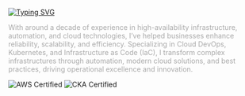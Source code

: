 [![Typing SVG](https://readme-typing-svg.demolab.com?font=Fira+Code&size=19&pause=500&color=195671&vCenter=true&repeat=false&width=435&lines=Hi%2C+I%E2%80%99m+Mo+;Platform+DevOps++Engineer)](https://github.com/OpsMo)

<span style="color:darkgray">With around a decade of experience in high-availability infrastructure, automation, and cloud technologies, I’ve helped businesses enhance reliability, scalability, and efficiency. Specializing in Cloud DevOps, Kubernetes, and Infrastructure as Code (IaC), I transform complex infrastructures through automation, modern cloud solutions, and best practices, driving operational excellence and innovation.</span>




![AWS Certified](https://img.shields.io/badge/AWS-Certified-orange)
![CKA Certified](https://img.shields.io/badge/Kubernetes-CKA-blue)
<!--
**OpsMo/OpsMo** is a ✨ _special_ ✨ repository because its `README.md` (this file) appears on your GitHub profile.

Here are some ideas to get you started:

- 🔭 I’m currently working on ...
- 🌱 I’m currently learning ...
- 👯 I’m looking to collaborate on ...
- 🤔 I’m looking for help with ...
- 💬 Ask me about ...
- 📫 How to reach me: ...
- 😄 Pronouns: He/Him
- ⚡ Fun fact: ...
-->
